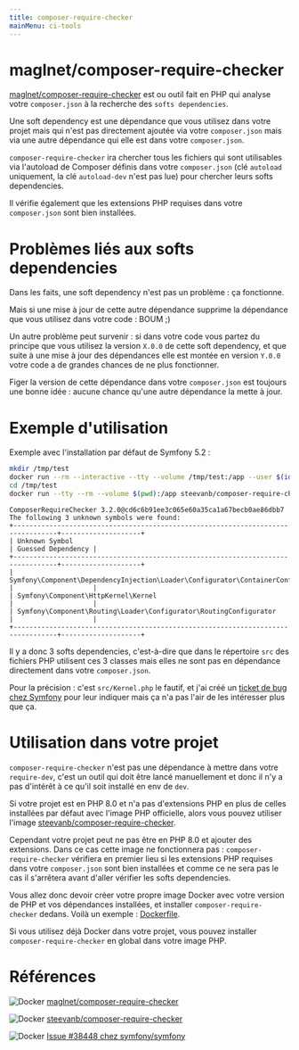 ```yaml
---
title: composer-require-checker
mainMenu: ci-tools
---
```


# maglnet/composer-require-checker

[maglnet/composer-require-checker](https://github.com/maglnet/ComposerRequireChecker) est ou outil fait en PHP qui analyse votre `composer.json` à la recherche des `softs dependencies`.

Une soft dependency est une dépendance que vous utilisez dans votre projet mais qui n'est pas directement ajoutée via votre `composer.json` mais via une autre dépendance qui elle est dans votre `composer.json`.

`composer-require-checker` ira chercher tous les fichiers qui sont utilisables via l'autoload de Composer définis dans votre `composer.json` (clé `autoload` uniquement, la clé `autoload-dev` n'est pas lue) pour chercher leurs softs dependencies.

Il vérifie également que les extensions PHP requises dans votre `composer.json` sont bien installées.

# Problèmes liés aux softs dependencies

Dans les faits, une soft dependency n'est pas un problème : ça fonctionne. 

Mais si une mise à jour de cette autre dépendance supprime la dépendance que vous utilisez dans votre code : BOUM ;)

Un autre problème peut survenir : si dans votre code vous partez du principe que vous utilisez la version `X.0.0` de cette soft dependency, 
et que suite à une mise à jour des dépendances elle est montée en version `Y.0.0` votre code a de grandes chances de ne plus fonctionner.

Figer la version de cette dépendance dans votre `composer.json` est toujours une bonne idée : aucune chance qu'une autre dépendance la mette à jour.

# Exemple d'utilisation

Exemple avec l'installation par défaut de Symfony 5.2 :

```bash
mkdir /tmp/test
docker run --rm --interactive --tty --volume /tmp/test:/app --user $(id -u):$(id -g) composer:2.0 composer create-project symfony/skeleton /app
cd /tmp/test
docker run --tty --rm --volume $(pwd):/app steevanb/composer-require-checker:3.2.0
```

```
ComposerRequireChecker 3.2.0@cd6c6b91ee3c065e60a35ca1a67becb0ae86dbb7
The following 3 unknown symbols were found:
+---------------------------------------------------------------------------------+--------------------+
| Unknown Symbol                                                                  | Guessed Dependency |
+---------------------------------------------------------------------------------+--------------------+
| Symfony\Component\DependencyInjection\Loader\Configurator\ContainerConfigurator |                    |
| Symfony\Component\HttpKernel\Kernel                                             |                    |
| Symfony\Component\Routing\Loader\Configurator\RoutingConfigurator               |                    |
+---------------------------------------------------------------------------------+--------------------+
```

Il y a donc 3 softs dependencies, c'est-à-dire que dans le répertoire `src` 
des fichiers PHP utilisent ces 3 classes mais elles ne sont pas en dépendance directement dans votre `composer.json`.

Pour la précision : c'est `src/Kernel.php` le fautif,
et j'ai créé un [ticket de bug chez Symfony](https://github.com/symfony/symfony/issues/38448) pour leur indiquer mais ça n'a pas l'air de les intéresser plus que ça.

# Utilisation dans votre projet

`composer-require-checker` n'est pas une dépendance à mettre dans votre `require-dev`,
c'est un outil qui doit être lancé manuellement et donc il n'y a pas d'intérêt à ce qu'il soit installé en env de `dev`.

Si votre projet est en PHP 8.0 et n'a pas d'extensions PHP en  plus de celles installées par défaut avec l'image PHP officielle, 
alors vous pouvez utiliser l'image [steevanb/composer-require-checker](https://hub.docker.com/r/steevanb/composer-require-checker).

Cependant votre projet peut ne pas être en PHP 8.0 et ajouter des extensions.
Dans ce cas cette image ne fonctionnera pas : `composer-require-checker` vérifiera en premier lieu si les extensions PHP requises 
dans votre `composer.json` sont bien installées et comme ce ne sera pas le cas il s'arrêtera avant d'aller vérifier les softs dependencies.

Vous allez donc devoir créer votre propre image Docker avec votre version de PHP et vos dépendances installées, et installer `composer-require-checker` dedans.
Voilà un exemple : [Dockerfile](https://github.com/steevanb/docker-composer-require-checker/blob/master/docker/Dockerfile).

Si vous utilisez déjà Docker dans votre projet, vous pouvez installer `composer-require-checker` en global dans votre image PHP.

# Références

![Docker](/images/icons/github.png) [maglnet/composer-require-checker](https://github.com/maglnet/ComposerRequireChecker)

![Docker](/images/icons/docker.png) [steevanb/composer-require-checker](https://hub.docker.com/r/steevanb/composer-require-checker)

![Docker](/images/icons/github.png) [Issue #38448 chez symfony/symfony](https://github.com/symfony/symfony/issues/38448)
